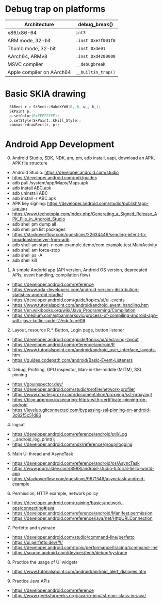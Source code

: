 Debug trap on platforms
================================
| Architecture       | debug_break() |
| -------------      | ------------- |
| x86/x86-64         | `int3`  |
| ARM mode, 32-bit   | `.inst 0xe7f001f0`  |
| Thumb mode, 32-bit | `.inst 0xde01`  |
| AArch64, ARMv8     | `.inst 0xd4200000` |
| MSVC compiler      | `__debugbreak` |
| Apple compiler on AArch64     | `__builtin_trap()` |

Basic SKIA drawing
================================
```C++
  SkRect r = SkRect::MakeXYWH(0, 0, w_, h_);
  SkPaint p;
  p.setColor(0xFFFFFFFF);
  p.setStyle(SkPaint::kFill_Style);
  canvas->drawRect(r, p);
```

Android App Development
================================
0) Android Studio, SDK, NDK, am, pm, adb install, aapt, download an APK, APK file structure
- Android Studio: https://developer.android.com/studio
- https://developer.android.com/ndk/guides
- adb pull /system/app/Maps/Maps.apk
- adb install ABC.apk
- adb uninstall ABC
- adb install -r ABC.apk
- APK key signing: https://developer.android.com/studio/publish/app-signing
- https://www.techotopia.com/index.php/Generating_a_Signed_Release_APK_File_in_Android_Studio
- adb shell pm dump all
- adb shell pm list packages
- https://stackoverflow.com/questions/22634446/sending-intent-to-broadcastreceiver-from-adb
- adb shell am start -n com.example.demo/com.example.test.MainActivity
- adb shell am force-stop <PACKAGE>
- adb shell ps -A
- adb shell kill <PID>

1) A simple Andorid app (API version, Android OS version, deprecated APIs, event handling, compilation flow)
- https://developer.android.com/reference
- https://www.xda-developers.com/android-version-distribution-statistics-android-studio/
- https://developer.android.com/guide/topics/ui/ui-events
- https://www.tutorialspoint.com/android/android_event_handling.htm
- https://en.wikibooks.org/wiki/Java_Programming/Compilation
- https://medium.com/@banmarkovic/process-of-compiling-android-app-with-java-kotlin-code-27edcfcce616

2) Layout, resource R.*, Button, Login page, button listener
- https://developer.android.com/guide/topics/ui/declaring-layout
- https://developer.android.com/reference/android/R
- https://www.tutorialspoint.com/android/android_user_interface_layouts.htm
- https://guides.codepath.com/android/Basic-Event-Listeners

3) Debug, Profiling, GPU inspector, Man-in-the-middle (MITM), SSL pinning
- https://gpuinspector.dev/
- https://developer.android.com/studio/profile/network-profiler
- https://www.charlesproxy.com/documentation/proxying/ssl-proxying/
- https://blog.approov.io/securing-https-with-certificate-pinning-on-android
- https://levelup.gitconnected.com/bypassing-ssl-pinning-on-android-3c82f5c51d86

4) logcat
- https://developer.android.com/reference/android/util/Log
- __android_log_print();
- https://developer.android.com/ndk/reference/group/logging

5) Main UI thread and AsyncTask
- https://developer.android.com/reference/android/os/AsyncTask
- https://www.journaldev.com/8988/android-studio-tutorial-hello-world-app
- https://stackoverflow.com/questions/9671546/asynctask-android-example

6) Permission, HTTP example, network policy
- https://developer.android.com/training/basics/network-ops/connecting#java
- https://developer.android.com/reference/android/Manifest.permission
- https://developer.android.com/reference/java/net/HttpURLConnection

7) Perfetto and systrace
- https://developer.android.com/studio/command-line/perfetto
- https://ui.perfetto.dev/#!/
- https://developer.android.com/topic/performance/tracing/command-line
- https://source.android.com/devices/tech/debug/systrace

8) Practice the usage of UI widgets
- https://www.tutorialspoint.com/android/android_alert_dialoges.htm

9) Practice Java APIs
- https://developer.android.com/reference
- https://www.geeksforgeeks.org/java-io-inputstream-class-in-java/
